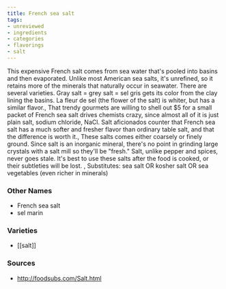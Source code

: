 ```yaml
---
title: French sea salt
tags:
- unreviewed
- ingredients
- categories
- flavorings
- salt
---
```

This expensive French salt comes from sea water that's pooled into basins and then evaporated. Unlike most American sea salts, it's unrefined, so it retains more of the minerals that naturally occur in seawater. There are several varieties. Gray salt = grey salt = sel gris gets its color from the clay lining the basins. La fleur de sel (the flower of the salt) is whiter, but has a similar flavor., That trendy gourmets are willing to shell out $5 for a small packet of French sea salt drives chemists crazy, since almost all of it is just plain salt, sodium chloride, NaCl. Salt aficionados counter that French sea salt has a much softer and fresher flavor than ordinary table salt, and that the difference is worth it., These salts comes either coarsely or finely ground. Since salt is an inorganic mineral, there's no point in grinding large crystals with a salt mill so they'll be "fresh." Salt, unlike pepper and spices, never goes stale. It's best to use these salts after the food is cooked, or their subtleties will be lost. , Substitutes: sea salt OR kosher salt OR sea vegetables (even richer in minerals)

### Other Names

* French sea salt
* sel marin

### Varieties

* [[salt]]

### Sources
* http://foodsubs.com/Salt.html

